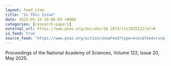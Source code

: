 ```yaml
---
layout: feed_item
title: "In This Issue"
date: 2025-05-24 10:06:03 +0000
categories: [research-papers]
external_url: https://www.pnas.org/doi/abs/10.1073/iti2025122?af=R
is_feed: true
source_feed: "https://www.pnas.org/action/showFeed?type=etoc&feed=rss&jc=pnas"
---
```


Proceedings of the National Academy of Sciences, Volume 122, Issue 20, May 2025.
